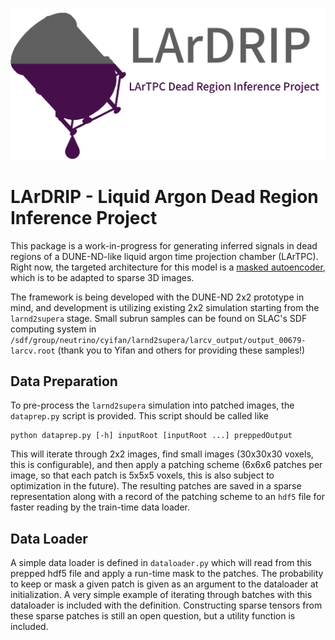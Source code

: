 ![alt text](https://github.com/DanielMDouglas/LArDRIP/blob/main/logo.png?raw=true)

# LArDRIP - Liquid Argon Dead Region Inference Project

This package is a work-in-progress for generating inferred signals in dead regions of a DUNE-ND-like liquid argon time projection chamber (LArTPC).  Right now, the targeted architecture for this model is a [masked autoencoder](https://arxiv.org/abs/2111.06377), which is to be adapted to sparse 3D images.

The framework is being developed with the DUNE-ND 2x2 prototype in mind, and development is utilizing existing 2x2 simulation starting from the `larnd2supera` stage.  Small subrun samples can be found on SLAC's SDF computing system in `/sdf/group/neutrino/cyifan/larnd2supera/larcv_output/output_00679-larcv.root` (thank you to Yifan and others for providing these samples!)

## Data Preparation

To pre-process the `larnd2supera` simulation into patched images, the `dataprep.py` script is provided.  This script should be called like

```
python dataprep.py [-h] inputRoot [inputRoot ...] preppedOutput
```

This will iterate through 2x2 images, find small images (30x30x30 voxels, this is configurable), and then apply a patching scheme (6x6x6 patches per image, so that each patch is 5x5x5 voxels, this is also subject to optimization in the future).  The resulting patches are saved in a sparse representation along with a record of the patching scheme to an `hdf5` file for faster reading by the train-time data loader.

## Data Loader

A simple data loader is defined in `dataloader.py` which will read from this prepped hdf5 file and apply a run-time mask to the patches.  The probability to keep or mask a given patch is given as an argument to the dataloader at initialization.  A very simple example of iterating through batches with this dataloader is included with the definition.  Constructing sparse tensors from these sparse patches is still an open question, but a utility function is included.
